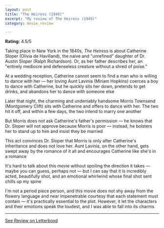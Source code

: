```yaml
---
layout: post
title: "The Heiress (1949)"
excerpt: "My review of The Heiress (1949)"
category: movie_review

---
```


**Rating:** 4.5/5

Taking place in New York in the 1840s,<i> The Heiress</i> is about Catherine Sloper (Olivia de Havilland), the naive and "unrefined" daughter of Dr. Austin Sloper (Ralph Richardson). Or, as her father describes her, an "entirely mediocre and defenseless creature without a shred of poise."

At a wedding reception, Catherine cannot seem to find a man who is willing to dance with her — her loving Aunt Lavinia (Miriam Hopkins) coerces a boy to dance with Catherine, but he quickly sits her down, pretends to get drinks, and abandons her to dance with someone else

Later that night, the charming and undeniably handsome Morris Townsend (Montgomery Clift) sits with Catherine and offers to dance with her. The two hit it off, and within a few days, the two intend to marry one another

But Morris does not ask Catherine's father's permission — he knows that Dr. Sloper will not approve because Morris is poor — instead, he bolsters her to stand up to him and insist they be married

This act convinces Dr. Sloper that Morris is only after Catherine's inheritance and does not love her. Aunt Lavinia, on the other hand, gets swept away by the romance of it all and encourages Catherine like she's in a romance

It's hard to talk about this movie without spoiling the direction it takes — maybe you can guess, perhaps not — but I can say that it is incredibly acted, beautifully shot, and an emotional whirlwind whose final shot sent chills up my spine

I'm not a period piece person, and this movie does not shy away from the flowery language and near impenetrable courtesy that each statement must contain — it's practically essential to the plot. However, it let the characters and their emotions speak the loudest, and I was able to fall into its charms

<hr>

[See Review on Letterboxd](https://boxd.it/4U38YF)
